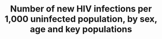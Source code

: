 ---
actual_indicator_available: Number of new HIV diagnoses of HIV infection per 100,000
  population by year of diagnosis, sex, ages 13-54 years and race_ethnicity, 2008-2015
actual_indicator_available_description: Number of new HIV diagnoses of HIV infection
  per 100,000 population by year of diagnosis, sex, ages 13-54 years, and race_ethnicity,
  2008-2015
comments_and_limitations: Note. Data include persons with a diagnosis of HIV infection
  regardless of stage of disease at diagnosis. Data are presented for diagnoses of
  HIV infection reported to CDC through June 2016 and presented without adjustment
  for reporting delay.
computation_units: Number of new HIV diagnoses per 100,000 population
data_geocode_regex: .*
data_non_statistical: false
data_show_map: false
date_metadata_updated: '2017-10-15'
date_of_national_source_publication: November 2015
disaggregation_categories: 'sex (male, female); age-group (all ages, 13+ years, 13-24,
  24-34, 35-44, 45-54 years; race/ethnicity (Black, Non-Hispanic, White, Non-Hispanic,
  Hispanic) '
disaggregation_geography: NA
goal_meta_link: http://unstats.un.org/sdgs/files/metadata-compilation/Metadata-Goal-3.pdf
graph: longitudinal
graph_title: Number of new HIV diagnoses of HIV infection per 100,000 US population
  by year of diagnosis
graph_type: line
has_metadata: true
indicator: 3.3.1
indicator_definition: Number of new HIV infections per 1000 person_years among the
  uninfected population. The incidence rate is the number of new cases per population
  at risk in a given time period.
indicator_name: Number of new HIV infections per 1,000 uninfected population, by sex,
  age and key populations
indicator_sort_order: 03-03-01
indicator_variable: tot_new_hiv_dgnss_per_100000_pop_all_age
international_and_national_references: Centers for Disease Control and Prevention.
  HIV Surveillance Report, 2015; vol. 27. http://www.cdc.gov/hiv/library/reports/hiv-surveillance.html.
  Published November 2016. Accessed [date].
layout: indicator
method_of_computation: Number of people who are newly infected in a specific time
  period x 1000 / Total uninfected person_years of exposure Method of measurement
  Longitudinal data on individuals are the best source of data but are rarely available
  for large populations. Special diagnostic tests in surveys or from health facilities
  can be used to obtain data on HIV incidence. HIV incidence can also be modelled
  using the Spectrum software. Method of estimation Modelling is currently used to
  estimate new infections and incidence. Prevalence data inform these models.
national_geographical_coverage: United States
periodicity: Annual
permalink: /3-3-1/
published: true
reporting_status: complete
scheduled_update_by_national_source: November 2017
sdg_goal: 3
source_active_1: true
source_agency_staff_email_1: bit1@cdc.gov
source_agency_staff_name_1: Benedict Truman
source_agency_survey_dataset_1: Division of HIV/AIDS Prevention, National Center for
  HIV/AIDS, Viral Hepatitis, STD, and TB Prevention, Centers for Disease Control and
  Prevention (CDC), U.S. Department of Health and Human Services, Atlanta, Georgia/
  National HIV/AIDS Surveillance System/HIV Surveillance Report, 2014; vol. 26.
source_notes_1: null
source_organisation_1: Division of HIV/AIDS Prevention, National Center for HIV/AIDS,
  Viral Hepatitis, STD, and TB Prevention, Centers for Disease Control and Prevention
  (CDC), U.S. Department of Health and Human Services, Atlanta, Georgia/ National
  HIV/AIDS Surveillance System/HIV Surveillance Report, 2014; vol. 26.
source_title_1: null
source_url_1: "Table 1a. Diagnoses of HIV infection, by year of diagnosis and selected\
  \ characteristics, 2010\u20132015\u2014United States. Available at: http://www.cdc.gov/hiv/library/reports/surveillance/ "
target: By 2030, end the epidemics of AIDS, tuberculosis, malaria and neglected tropical
  diseases and combat hepatitis, water-borne diseases and other communicable diseases.
target_id: '3.3'
time_period: '2008 - '
title: Number of new HIV infections per 1,000 uninfected population, by sex, age and
  key populations
un_custodial_agency: 'UNAIDS (Partnering Agencies: WHO, UNFPA)'
un_designated_tier: '2'
us_method_of_computation: (Number of people (ages 13-54 years) who are newly diagnosed
  with HIV infection (regardless of stage of disease at diagnosis) in a specific year
  and are reported to public health authority in state of residence  / Total number
  of perople in the population from which the cases were reported)* 100,000 population.
variable_description: null
variable_notes: null
---